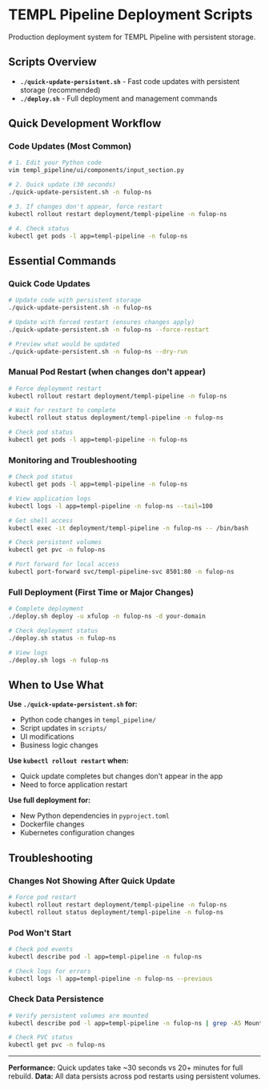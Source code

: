# TEMPL Pipeline Deployment Scripts

Production deployment system for TEMPL Pipeline with persistent storage.

## Scripts Overview

- **`./quick-update-persistent.sh`** - Fast code updates with persistent storage (recommended)
- **`./deploy.sh`** - Full deployment and management commands

## Quick Development Workflow

### Code Updates (Most Common)
```bash
# 1. Edit your Python code
vim templ_pipeline/ui/components/input_section.py

# 2. Quick update (30 seconds)
./quick-update-persistent.sh -n fulop-ns

# 3. If changes don't appear, force restart
kubectl rollout restart deployment/templ-pipeline -n fulop-ns

# 4. Check status
kubectl get pods -l app=templ-pipeline -n fulop-ns
```

## Essential Commands

### Quick Code Updates
```bash
# Update code with persistent storage
./quick-update-persistent.sh -n fulop-ns

# Update with forced restart (ensures changes apply)
./quick-update-persistent.sh -n fulop-ns --force-restart

# Preview what would be updated
./quick-update-persistent.sh -n fulop-ns --dry-run
```

### Manual Pod Restart (when changes don't appear)
```bash
# Force deployment restart
kubectl rollout restart deployment/templ-pipeline -n fulop-ns

# Wait for restart to complete
kubectl rollout status deployment/templ-pipeline -n fulop-ns

# Check pod status
kubectl get pods -l app=templ-pipeline -n fulop-ns
```

### Monitoring and Troubleshooting
```bash
# Check pod status
kubectl get pods -l app=templ-pipeline -n fulop-ns

# View application logs
kubectl logs -l app=templ-pipeline -n fulop-ns --tail=100

# Get shell access
kubectl exec -it deployment/templ-pipeline -n fulop-ns -- /bin/bash

# Check persistent volumes
kubectl get pvc -n fulop-ns

# Port forward for local access
kubectl port-forward svc/templ-pipeline-svc 8501:80 -n fulop-ns
```

### Full Deployment (First Time or Major Changes)
```bash
# Complete deployment
./deploy.sh deploy -u xfulop -n fulop-ns -d your-domain

# Check deployment status
./deploy.sh status -n fulop-ns

# View logs
./deploy.sh logs -n fulop-ns
```

## When to Use What

**Use `./quick-update-persistent.sh` for:**
- Python code changes in `templ_pipeline/`
- Script updates in `scripts/`
- UI modifications
- Business logic changes

**Use `kubectl rollout restart` when:**
- Quick update completes but changes don't appear in the app
- Need to force application restart

**Use full deployment for:**
- New Python dependencies in `pyproject.toml`
- Dockerfile changes
- Kubernetes configuration changes

## Troubleshooting

### Changes Not Showing After Quick Update
```bash
# Force pod restart
kubectl rollout restart deployment/templ-pipeline -n fulop-ns
kubectl rollout status deployment/templ-pipeline -n fulop-ns
```

### Pod Won't Start
```bash
# Check pod events
kubectl describe pod -l app=templ-pipeline -n fulop-ns

# Check logs for errors
kubectl logs -l app=templ-pipeline -n fulop-ns --previous
```

### Check Data Persistence
```bash
# Verify persistent volumes are mounted
kubectl describe pod -l app=templ-pipeline -n fulop-ns | grep -A5 Mounts

# Check PVC status
kubectl get pvc -n fulop-ns
```

---

**Performance:** Quick updates take ~30 seconds vs 20+ minutes for full rebuild.
**Data:** All data persists across pod restarts using persistent volumes.